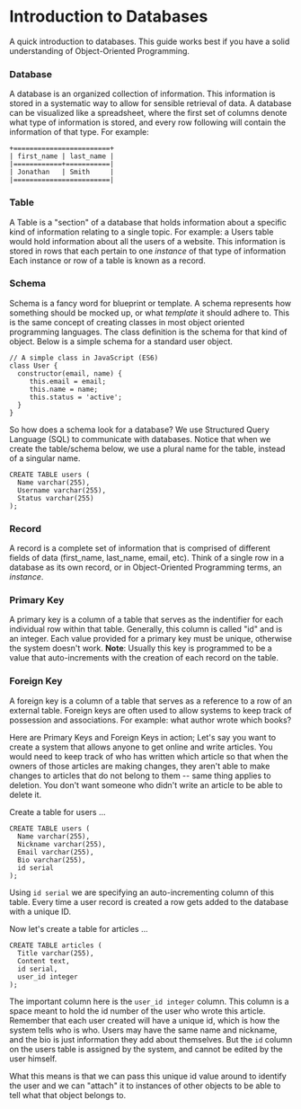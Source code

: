 # Introduction to Databases

A quick introduction to databases. This guide works best if you have a solid understanding of Object-Oriented Programming.

### Database
 A database is an organized collection of information. This information is stored in a systematic way to allow for sensible retrieval of data. A database can be visualized like a spreadsheet, where the first set of columns denote what type of information is stored, and every row following will contain the information of that type. For example:
 ```
 +========================+
 | first_name | last_name |
 |============+===========|
 | Jonathan   | Smith     |
 |========================|
 ```

### Table
A Table is a "section" of a database that holds information about a specific kind of information relating to a single topic. For example: a Users table would hold information about all the users of a website. This information is stored in rows that each pertain to one _instance_ of that type of information Each instance or row of a table is known as a record.

### Schema
Schema is a fancy word for blueprint or template. A schema represents how something should be mocked up, or what _template_ it should adhere to. This is the same concept of creating classes in most object oriented programming languages. The class definition is the schema for that kind of object. Below is a simple schema for a standard user object.

```
// A simple class in JavaScript (ES6)
class User {
  constructor(email, name) {
     this.email = email;
     this.name = name;
     this.status = 'active';
  }
}
```

So how does a schema look for a database? We use Structured Query Language (SQL) to communicate with databases. Notice that when we create the table/schema below, we use a plural name for the table, instead of a singular name.

```
CREATE TABLE users (
  Name varchar(255),
  Username varchar(255),
  Status varchar(255)
);
```


### Record
A record is a complete set of information that is comprised of different fields of data (first_name, last_name, email, etc). Think of a single row in a database as its own record, or in Object-Oriented Programming terms, an _instance_.

### Primary Key
A primary key is a column of a table that serves as the indentifier for each individual row within that table. Generally, this column is called "id" and is an integer. Each value provided for a primary key must be unique, otherwise the system doesn't work. **Note**: Usually this key is programmed to be a value that auto-increments with the creation of each record on the table.

### Foreign Key
A foreign key is a column of a table that serves as a reference to a row of an external table. Foreign keys are often used to allow systems to keep track of possession and associations. For example: what author wrote which books?  


Here are Primary Keys and Foreign Keys in action; Let's say you want to create a system that allows anyone to get online and write articles. You would need to keep track of who has written which article so that when the owners of those articles are making changes, they aren't able to make changes to articles that do not belong to them -- same thing applies to deletion. You don't want someone who didn't write an article to be able to delete it.  

Create a table for users ...
```
CREATE TABLE users (
  Name varchar(255),
  Nickname varchar(255),
  Email varchar(255),
  Bio varchar(255),
  id serial
);
```

Using `id serial` we are specifying an auto-incrementing column of this table. Every time a user record is created a row gets added to the database with a unique ID.  

Now let's create a table for articles ...
```
CREATE TABLE articles (
  Title varchar(255),
  Content text,
  id serial,
  user_id integer
);
```

The important column here is the `user_id integer` column. This column is a space meant to hold the id number of the user who wrote this article. Remember that each user created will have a unique id, which is how the system tells who is who. Users may have the same name and nickname, and the bio is just information they add about themselves. But the `id` column on the users table is assigned by the system, and cannot be edited by the user himself. 

What this means is that we can pass this unique id value around to identify the user and we can "attach" it to instances of other objects to be able to tell what that object belongs to.
